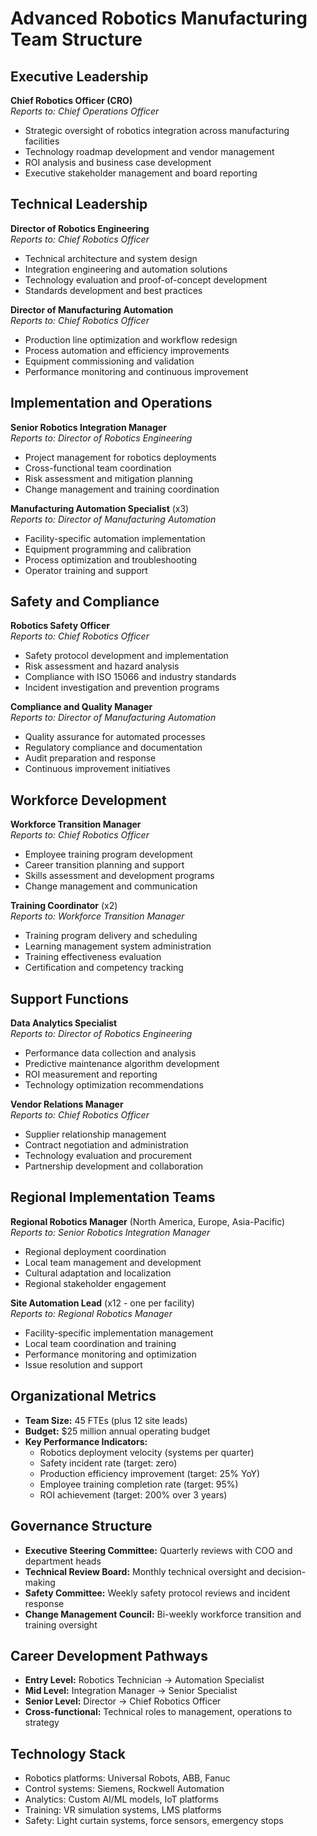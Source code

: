# Advanced Robotics Manufacturing Team Structure

## Executive Leadership
**Chief Robotics Officer (CRO)**  
*Reports to: Chief Operations Officer*  
- Strategic oversight of robotics integration across manufacturing facilities
- Technology roadmap development and vendor management
- ROI analysis and business case development
- Executive stakeholder management and board reporting

## Technical Leadership
**Director of Robotics Engineering**  
*Reports to: Chief Robotics Officer*  
- Technical architecture and system design
- Integration engineering and automation solutions
- Technology evaluation and proof-of-concept development
- Standards development and best practices

**Director of Manufacturing Automation**  
*Reports to: Chief Robotics Officer*  
- Production line optimization and workflow redesign
- Process automation and efficiency improvements
- Equipment commissioning and validation
- Performance monitoring and continuous improvement

## Implementation and Operations
**Senior Robotics Integration Manager**  
*Reports to: Director of Robotics Engineering*  
- Project management for robotics deployments
- Cross-functional team coordination
- Risk assessment and mitigation planning
- Change management and training coordination

**Manufacturing Automation Specialist** (x3)  
*Reports to: Director of Manufacturing Automation*  
- Facility-specific automation implementation
- Equipment programming and calibration
- Process optimization and troubleshooting
- Operator training and support

## Safety and Compliance
**Robotics Safety Officer**  
*Reports to: Chief Robotics Officer*  
- Safety protocol development and implementation
- Risk assessment and hazard analysis
- Compliance with ISO 15066 and industry standards
- Incident investigation and prevention programs

**Compliance and Quality Manager**  
*Reports to: Director of Manufacturing Automation*  
- Quality assurance for automated processes
- Regulatory compliance and documentation
- Audit preparation and response
- Continuous improvement initiatives

## Workforce Development
**Workforce Transition Manager**  
*Reports to: Chief Robotics Officer*  
- Employee training program development
- Career transition planning and support
- Skills assessment and development programs
- Change management and communication

**Training Coordinator** (x2)  
*Reports to: Workforce Transition Manager*  
- Training program delivery and scheduling
- Learning management system administration
- Training effectiveness evaluation
- Certification and competency tracking

## Support Functions
**Data Analytics Specialist**  
*Reports to: Director of Robotics Engineering*  
- Performance data collection and analysis
- Predictive maintenance algorithm development
- ROI measurement and reporting
- Technology optimization recommendations

**Vendor Relations Manager**  
*Reports to: Chief Robotics Officer*  
- Supplier relationship management
- Contract negotiation and administration
- Technology evaluation and procurement
- Partnership development and collaboration

## Regional Implementation Teams
**Regional Robotics Manager** (North America, Europe, Asia-Pacific)  
*Reports to: Senior Robotics Integration Manager*  
- Regional deployment coordination
- Local team management and development
- Cultural adaptation and localization
- Regional stakeholder engagement

**Site Automation Lead** (x12 - one per facility)  
*Reports to: Regional Robotics Manager*  
- Facility-specific implementation management
- Local team coordination and training
- Performance monitoring and optimization
- Issue resolution and support

## Organizational Metrics
- **Team Size:** 45 FTEs (plus 12 site leads)
- **Budget:** $25 million annual operating budget
- **Key Performance Indicators:**
  - Robotics deployment velocity (systems per quarter)
  - Safety incident rate (target: zero)
  - Production efficiency improvement (target: 25% YoY)
  - Employee training completion rate (target: 95%)
  - ROI achievement (target: 200% over 3 years)

## Governance Structure
- **Executive Steering Committee:** Quarterly reviews with COO and department heads
- **Technical Review Board:** Monthly technical oversight and decision-making
- **Safety Committee:** Weekly safety protocol reviews and incident response
- **Change Management Council:** Bi-weekly workforce transition and training oversight

## Career Development Pathways
- **Entry Level:** Robotics Technician → Automation Specialist
- **Mid Level:** Integration Manager → Senior Specialist
- **Senior Level:** Director → Chief Robotics Officer
- **Cross-functional:** Technical roles to management, operations to strategy

## Technology Stack
- Robotics platforms: Universal Robots, ABB, Fanuc
- Control systems: Siemens, Rockwell Automation
- Analytics: Custom AI/ML models, IoT platforms
- Training: VR simulation systems, LMS platforms
- Safety: Light curtain systems, force sensors, emergency stops